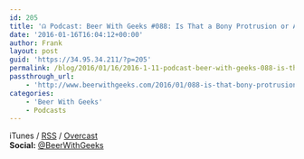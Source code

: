 ```yaml
---
id: 205
title: '☊ Podcast: Beer With Geeks #088: Is That a Bony Protrusion or Are You Happy To See Me?'
date: '2016-01-16T16:04:12+00:00'
author: Frank
layout: post
guid: 'https://34.95.34.211/?p=205'
permalink: /blog/2016/01/16/2016-1-11-podcast-beer-with-geeks-088-is-that-a-bony-protrusion-or-are-you-happy-to-see-me/
passthrough_url:
    - 'http://www.beerwithgeeks.com/2016/01/088-is-that-bony-protrusion-or-are-you.html'
categories:
    - 'Beer With Geeks'
    - Podcasts
---
```


<div class="
          image-block-outer-wrapper
          layout-caption-below
          design-layout-inline
          
          
          
        " data-test="image-block-inline-outer-wrapper"><figure class="
              sqs-block-image-figure
              intrinsic
            " style="max-width:250px;"><div class="image-block-wrapper" data-animation-override="" data-animation-role="image"><div class="sqs-image-shape-container-element
              
          
        
              has-aspect-ratio
            " style="
                position: relative;
                
                  padding-bottom:100%;
                
                overflow: hidden;
              "><noscript>![](https://images.squarespace-cdn.com/content/v1/5070e334e4b00907bc18faef/1452960158176-4SI8YG1T04EGVO64642Z/image-asset.jpeg)</noscript>![](https://images.squarespace-cdn.com/content/v1/5070e334e4b00907bc18faef/1452960158176-4SI8YG1T04EGVO64642Z/image-asset.jpeg)</div></div></figure></div>Tim and Frank prepare for *Batman v. Superman: Dawn of Justice* by revisiting one of the most iconic Superman stories of all time: *The Death and Return of Superman*.

**Subscribe:** [iTunes](https://itunes.apple.com/us/podcast/beer-with-geeks/id910485914?mt=2) / [RSS](http://feeds.feedburner.com/beerwithgeeks) / [Overcast](https://overcast.fm/itunes910485914/beer-with-geeks-a-geek-pop-culture-podcast)  
**Social:** [@BeerWithGeeks](https://twitter.com/beerwithgeeks)

<div class="sqs-audio-embed" data-author="Thought Bubble Audio" data-color-theme="dark" data-design-style="minimal" data-duration-in-ms="" data-mime-type="audio/mpeg" data-show-download="false" data-title="Beer With Geeks #088: Is That a Bony Protrusion or Are You Happy To See Me?" data-url="http://www.podtrac.com/pts/redirect.mp3/archive.org/download/BWG088/BWG088.mp3"></div>